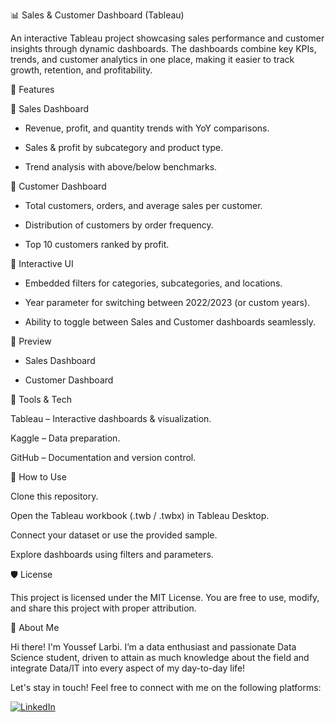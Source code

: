 📊 Sales & Customer Dashboard (Tableau)


An interactive Tableau project showcasing sales performance and customer insights through dynamic dashboards. The dashboards combine key KPIs, trends, and customer analytics in one place, making it easier to track growth, retention, and profitability.


🔹 Features


🔹 Sales Dashboard

- Revenue, profit, and quantity trends with YoY comparisons.

- Sales & profit by subcategory and product type.

- Trend analysis with above/below benchmarks.


🔹 Customer Dashboard


- Total customers, orders, and average sales per customer.

- Distribution of customers by order frequency.

- Top 10 customers ranked by profit.


🔹 Interactive UI


- Embedded filters for categories, subcategories, and locations.

- Year parameter for switching between 2022/2023 (or custom years).

- Ability to toggle between Sales and Customer dashboards seamlessly.


🔹 Preview


- Sales Dashboard

- Customer Dashboard


🔹 Tools & Tech


Tableau – Interactive dashboards & visualization.

Kaggle – Data preparation.

GitHub – Documentation and version control.


🔹 How to Use


Clone this repository.

Open the Tableau workbook (.twb / .twbx) in Tableau Desktop.


Connect your dataset or use the provided sample.


Explore dashboards using filters and parameters.


🛡️ License

This project is licensed under the MIT License. You are free to use, modify, and share this project with proper attribution.

🌟 About Me

Hi there! I'm Youssef Larbi. I’m a data enthusiast and passionate Data Science student, driven to attain as much knowledge about the field and integrate Data/IT into every aspect of my day-to-day life!

Let's stay in touch! Feel free to connect with me on the following platforms:

[![LinkedIn](https://img.shields.io/badge/LinkedIn-0077B5?style=for-the-badge&logo=linkedin&logoColor=white)](https://www.linkedin.com/in/youssef-larbi-1350a5283/)
